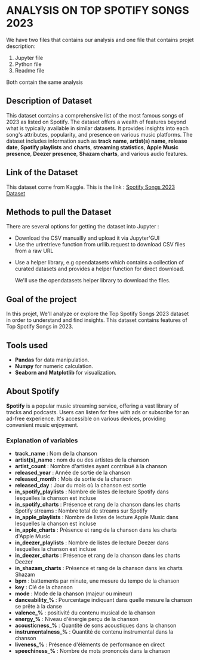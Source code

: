 # ANALYSIS ON TOP SPOTIFY SONGS 2023

We have two files that contains our analysis and one file that contains projet description:

1. Jupyter file
2. Python file
3. Readme file

Both contain the same analysis

## **Description of Dataset**

This dataset contains a comprehensive list of the most famous songs of 2023 as listed on Spotify. The dataset offers a wealth of features beyond what is typically available in similar datasets. It provides insights into each song's attributes, popularity, and presence on various music platforms. The dataset includes information such as **track name**, **artist(s) name**, **release date**, **Spotify playlists** and **charts**, **streaming statistics**, **Apple Music presence**, **Deezer presence**, **Shazam charts**, and various audio features.

## Link of the Dataset

This dataset come from Kaggle. This is the link : [Spotify Songs 2023 Dataset](https://www.kaggle.com/datasets/nelgiriyewithana/top-spotify-songs-2023)

## Methods to pull the Dataset

There are several options for getting the dataset into Jupyter :

- Download the CSV manuallly and upload it via Jupyter'GUI
- Use the urlretrieve function from urllib.request to download CSV files from a raw URL

* Use a helper library, e.g opendatasets which contains a collection of curated datasets and provides a helper function for direct download.

  We'll use the opendatasets helper library to download the files.

## **Goal of the project**

In this projet, We'll analyze or explore the Top Spotify Songs 2023 dataset in order to understand and find insights. This dataset contains features of Top Spotify Songs in 2023.

## **Tools used**

- **Pandas** for data manipulation.
- **Numpy** for numeric calculation.
- **Seaborn and Matplotlib** for visualization.

## **About Spotify**

**Spotify** is a popular music streaming service, offering a vast library of tracks and podcasts. Users can listen for free with ads or subscribe for an ad-free experience. It's accessible on various devices, providing convenient music enjoyment.

### Explanation of variables

- **track_name** : Nom de la chanson
- **artist(s)\_name** : nom du ou des artistes de la chanson
- **artist_count** : Nombre d'artistes ayant contribué à la chanson
- **released_year** : Année de sortie de la chanson
- **released_month** : Mois de sortie de la chanson
- **released_day** : Jour du mois où la chanson est sortie
- **in_spotify_playlists** : Nombre de listes de lecture Spotify dans lesquelles la chanson est incluse
- **in_spotify_charts** : Présence et rang de la chanson dans les charts Spotify
  streams : Nombre total de streams sur Spotify
- **in_apple_playlists** : Nombre de listes de lecture Apple Music dans lesquelles la chanson est incluse
- **in_apple_charts** : Présence et rang de la chanson dans les charts d'Apple Music
- **in_deezer_playlists** : Nombre de listes de lecture Deezer dans lesquelles la chanson est incluse
- **in_deezer_charts** : Présence et rang de la chanson dans les charts Deezer
- **in_shazam_charts** : Présence et rang de la chanson dans les charts Shazam
- **bpm** : battements par minute, une mesure du tempo de la chanson
- **key** : Clé de la chanson
- **mode** : Mode de la chanson (majeur ou mineur)
- **danceability\_%** : Pourcentage indiquant dans quelle mesure la chanson se prête à la danse
- **valence\_%** : positivité du contenu musical de la chanson
- **energy\_%** : Niveau d'énergie perçu de la chanson
- **acousticness\_%** : Quantité de sons acoustiques dans la chanson
- **instrumentalness\_%** : Quantité de contenu instrumental dans la chanson
- **liveness\_%** : Présence d'éléments de performance en direct
- **speechiness\_%** : Nombre de mots prononcés dans la chanson
